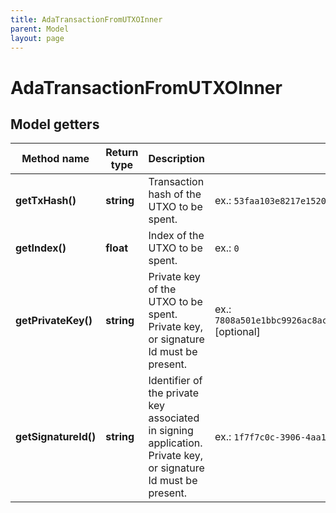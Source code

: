 ```yaml
---
title: AdaTransactionFromUTXOInner
parent: Model
layout: page
---
```


# AdaTransactionFromUTXOInner

## Model getters

Method name | Return type | Description | Notes
------------ | ------------- | ------------- | -------------
**getTxHash()** | **string** | Transaction hash of the UTXO to be spent. | ex.: `53faa103e8217e1520f5149a4e8c84aeb58e55bdab11164a95e69a8ca50f8fcc`
**getIndex()** | **float** | Index of the UTXO to be spent. | ex.: `0`
**getPrivateKey()** | **string** | Private key of the UTXO to be spent. Private key, or signature Id must be present. | ex.: `7808a501e1bbc9926ac8ac6981e47cb0401288ae331a1f2333d1bed46c5b3051b5f875c39477b05bc3a43a3800b763f616ae3646f21df0ab5d95db944e71f5cfa8082d5c4e6241d49b17b2b6173f01bb3fd03be012cc8908ceea9e559e33e4fc` [optional]
**getSignatureId()** | **string** | Identifier of the private key associated in signing application. Private key, or signature Id must be present. | ex.: `1f7f7c0c-3906-4aa1-9dfe-4b67c43918f6` [optional]

